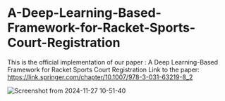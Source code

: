 # A-Deep-Learning-Based-Framework-for-Racket-Sports-Court-Registration
This is the official implementation of our paper : A Deep Learning-Based Framework for Racket Sports Court Registration
Link to the paper: https://link.springer.com/chapter/10.1007/978-3-031-63219-8_2


![Screenshot from 2024-11-27 10-51-40](https://github.com/user-attachments/assets/d0347112-a52f-4287-a340-7857c8ec6981)
